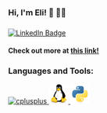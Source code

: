 ### Hi, I'm Eli! 👋 :man_scientist:

<!-- Reach me via: -->
<h3 align="left"></h3>
<!-- <h3 align="left">Connect with me:</h3> -->
<p align="left">
<div id="badges">
  <a href="https://www.linkedin.com/in/eli-temanson/">
    <img src="https://img.shields.io/badge/LinkedIn-blue?style=for-the-badge&logo=linkedin&logoColor=white" alt="LinkedIn Badge"/>
  </a>
</div>

#### Check out more at [this link!](https://eli-temanson.github.io/)

<h3 align="left">Languages and Tools:</h3>
<p align="left"> <a href="https://isocpp.org/" target="_blank" rel="noreferrer"> <img src="https://isocpp.org/assets/images/cpp_logo.png" alt="cplusplus" width="40" height="40"/> </a> <a href="https://www.linux.org/" target="_blank" rel="noreferrer"> <img src="https://raw.githubusercontent.com/devicons/devicon/master/icons/linux/linux-original.svg" alt="linux" width="40" height="40"/> </a> <a href="https://www.python.org" target="_blank" rel="noreferrer"> <img src="https://raw.githubusercontent.com/devicons/devicon/master/icons/python/python-original.svg" alt="python" width="40" height="40"/> </a> </p>


<!--
**eli-temanson/eli-temanson** is a ✨ _special_ ✨ repository because its `README.md` (this file) appears on your GitHub profile.
Here are some ideas to get you started:

- 🔭 I’m currently working on ...
- 🌱 I’m currently learning ...
- 👯 I’m looking to collaborate on ...
- 🤔 I’m looking for help with ...
- 💬 Ask me about ...
- 📫 How to reach me: ...
- 😄 Pronouns: ...
- ⚡ Fun fact: ...
-->
